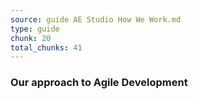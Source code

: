```yaml
---
source: guide AE Studio How We Work.md
type: guide
chunk: 20
total_chunks: 41
---
```


### Our approach to Agile Development